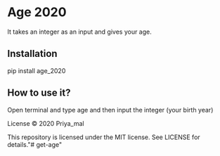 # Age 2020
It takes an integer as an input and gives your age.

## Installation
pip install age_2020

## How to use it?
Open terminal and type age and then input the integer (your birth year)


License © 2020 Priya_mal

This repository is licensed under the MIT license. See LICENSE for details."# get-age"
